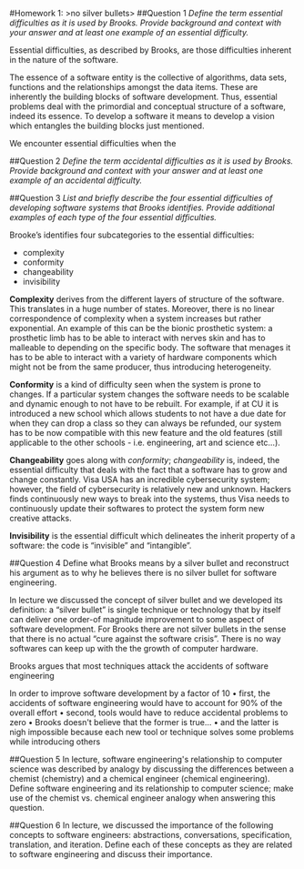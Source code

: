 #Homework 1: >no silver bullets>
##Question 1
*Define the term essential difficulties as it is used by Brooks. Provide background and context with your answer and at least one example of an essential difficulty.*

Essential difficulties, as described by Brooks, are those difficulties inherent in the nature of the software.

The essence of a software entity is the collective of algorithms, data sets, functions and the relationships amongst the data items. These are inherently the building blocks of software development. Thus, essential problems deal with the primordial and conceptual structure of a software, indeed its essence. To develop a software it means to develop a vision which entangles the building blocks just mentioned. 

We encounter essential difficulties when the

##Question 2
*Define the term accidental difficulties as it is used by Brooks. Provide background and context with your answer and at least one example of an accidental difficulty.*


##Question 3
*List and briefly describe the four essential difficulties of developing software systems that Brooks identifies. Provide additional examples of each type of the four essential difficulties.*

Brooke’s identifies four subcategories to the essential difficulties:
* complexity
* conformity
* changeability
* invisibility

**Complexity** derives from the different layers of structure of the software. This translates in a huge number of states. Moreover, there is no linear correspondence of complexity when a system increases but rather exponential. An example of this can be the bionic prosthetic system: a prosthetic limb has to be able to interact with nerves skin and has to malleable to depending on the specific body. The software that menages it has to be able to interact with a variety of hardware components which might not be from the same producer, thus introducing heterogeneity. 

**Conformity** is a kind of difficulty seen when the system is prone to changes. If a particular system changes the software needs to be scalable and dynamic enough to not have to be rebuilt. 
For example, if at CU it is introduced a new school which allows students to not have a due date for when they can drop a class so they can always be refunded, our system has to be now compatible with this new feature and the old features (still applicable to the other schools - i.e. engineering, art and science etc…).

**Changeability** goes along with *conformity*; *changeability* is, indeed, the essential difficulty that deals with the fact that a software has to grow and change constantly. Visa USA has an incredible cybersecurity system; however, the field of cybersecurity is relatively new and unknown. Hackers finds continuously new ways to break into the systems, thus Visa needs to continuously update their softwares to protect the system form new creative attacks. 

**Invisibility** is the essential difficult which delineates the inherit property of a software: the code is “invisible” and “intangible”. 

##Question 4
Define what Brooks means by a silver bullet and reconstruct his argument as to why he believes there is no silver bullet for software engineering.

In lecture we discussed the concept of silver bullet and we developed its definition: 
a “silver bullet” is single technique or technology that by itself can deliver one order-of magnitude improvement to some aspect of software development. 
For Brooks there are not silver bullets in the sense that there is no actual “cure against the software crisis”. There is no way softwares can keep up with the the growth of computer hardware. 

Brooks argues that most techniques attack the accidents of software
engineering

In order to improve software development by a factor of 10
• first, the accidents of software engineering would have to account for
90% of the overall effort
• second, tools would have to reduce accidental problems to zero
• Brooks doesn't believe that the former is true…
• and the latter is nigh impossible because each new tool or technique
solves some problems while introducing others


##Question 5
In lecture, software engineering's relationship to computer science was described by analogy by discussing the differences between a chemist (chemistry) and a chemical engineer (chemical engineering). Define software engineering and its relationship to computer science; make use of the chemist vs. chemical engineer analogy when answering this question.


##Question 6
In lecture, we discussed the importance of the following concepts to software engineers: abstractions, conversations, specification, translation, and iteration. Define each of these concepts as they are related to software engineering and discuss their importance.